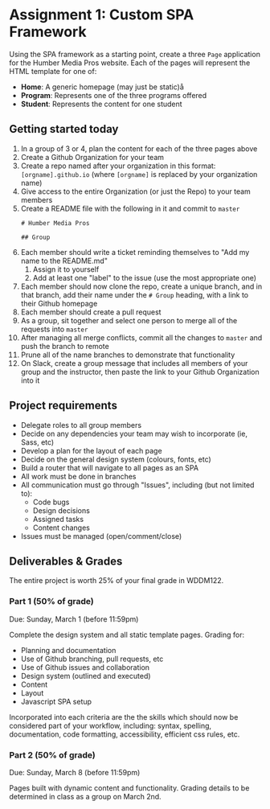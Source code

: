 # Assignment 1: Custom SPA Framework

Using the SPA framework as a starting point, create a three `Page` application for the Humber Media Pros website. Each of the pages will represent the HTML template for one of: 

- **Home**: A generic homepage (may just be static)å
- **Program**: Represents one of the three programs offered
- **Student**: Represents the content for one student 

## Getting started today
1. In a group of 3 or 4, plan the content for each of the three pages above
1. Create a Github Organization for your team
1. Create a repo named after your organization in this format: `[orgname].github.io` (where `[orgname]` is replaced by your organization name)
1. Give access to the entire Organization (or just the Repo) to your team members
1. Create a README file with the following in it and commit to `master`
	```
	# Humber Media Pros

	## Group
	```
1. Each member should write a ticket reminding themselves to "Add my name to the README.md"
   1. Assign it to yourself
   1. Add at least one "label" to the issue (use the most appropriate one)
1. Each member should now clone the repo, create a unique branch, and in that branch, add their name under the `# Group` heading, with a link to their Github homepage
1. Each member should create a pull request
1. As a group, sit together and select one person to merge all of the requests into `master`
1. After managing all merge conflicts, commit all the changes to `master` and push the branch to remote
1. Prune all of the name branches to demonstrate that functionality
2. On Slack, create a group message that includes all members of your group and the instructor, then paste the link to your Github Organization into it

## Project requirements
- Delegate roles to all group members
- Decide on any dependencies your team may wish to incorporate (ie, Sass, etc)
- Develop a plan for the layout of each page
- Decide on the general design system (colours, fonts, etc)
- Build a router that will navigate to all pages as an SPA
- All work must be done in branches
- All communication must go through "Issues", including (but not limited to):
  - Code bugs
  - Design decisions
  - Assigned tasks
  - Content changes
- Issues must be managed (open/comment/close)

## Deliverables & Grades
The entire project is worth 25% of your final grade in WDDM122.

### Part 1 (50% of grade)
Due: Sunday, March 1 (before 11:59pm)

Complete the design system and all static template pages. Grading for:
- Planning and documentation
- Use of Github branching, pull requests, etc
- Use of Github issues and collaboration
- Design system (outlined and executed)
- Content
- Layout
- Javascript SPA setup

Incorporated into each criteria are the the skills which should now be considered part of your workflow, including: syntax, spelling, documentation, code formatting, accessibility, efficient css rules, etc.

### Part 2 (50% of grade)
Due: Sunday, March 8 (before 11:59pm)

Pages built with dynamic content and functionality. Grading details to be determined in class as a group on March 2nd.
